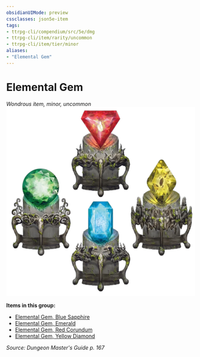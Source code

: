 ```yaml
---
obsidianUIMode: preview
cssclasses: json5e-item
tags:
- ttrpg-cli/compendium/src/5e/dmg
- ttrpg-cli/item/rarity/uncommon
- ttrpg-cli/item/tier/minor
aliases: 
- "Elemental Gem"
---
```

# Elemental Gem
*Wondrous item, minor, uncommon*  
![](/CLI/items/img/elemental-gem.webp#right)


**Items in this group:**

- [Elemental Gem, Blue Sapphire](/CLI/items/elemental-gem-blue-sapphire.md)
- [Elemental Gem, Emerald](/CLI/items/elemental-gem-emerald.md)
- [Elemental Gem, Red Corundum](/CLI/items/elemental-gem-red-corundum.md)
- [Elemental Gem, Yellow Diamond](/CLI/items/elemental-gem-yellow-diamond.md)

*Source: Dungeon Master's Guide p. 167*